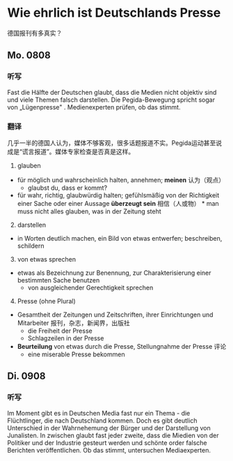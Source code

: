 Wie ehrlich ist Deutschlands Presse
==========
德国报刊有多真实？

## Mo. 0808

### 听写

Fast die Hälfte der Deutschen glaubt, dass die Medien nicht objektiv sind und viele Themen falsch darstellen. Die Pegida-Bewegung spricht sogar von „Lügenpresse" . Medienexperten prüfen, ob das stimmt.

### 翻译

几乎一半的德国人认为，媒体不够客观，很多话题报道不实。Pegida运动甚至说成是“谎言报道”。媒体专家检查是否真是这样。

1. glauben
  * für möglich und wahrscheinlich halten, annehmen; **meinen** 认为（观点）
    * glaubst du, dass er kommt?
  *  für wahr, richtig, glaubwürdig halten; gefühlsmäßig von der Richtigkeit einer Sache oder einer Aussage **überzeugt sein** 相信（人或物）
    * man muss nicht alles glauben, was in der Zeitung steht
2. darstellen
  * in Worten deutlich machen, ein Bild von etwas entwerfen; beschreiben, schildern
3. von etwas sprechen
  * etwas als Bezeichnung zur Benennung, zur Charakterisierung einer bestimmten Sache benutzen
    * von ausgleichender Gerechtigkeit sprechen
4. Presse (ohne Plural)
  * Gesamtheit der Zeitungen und Zeitschriften, ihrer Einrichtungen und Mitarbeiter 报刊，杂志，新闻界，出版社
    * die Freiheit der Presse
    * Schlagzeilen in der Presse
  * **Beurteilung** von etwas durch die Presse, Stellungnahme der Presse 评论
    * eine miserable Presse bekommen

## Di. 0908

### 听写

Im Moment gibt es in Deutschen Media fast nur ein Thema - die Flüchtlinger, die nach Deutschland kommen. Doch es gibt deutlich Unterschied in der Wahrnehemung der Bürger und der Darstellung von Junalisten. In zwischen glaubt fast jeder zweite, dass die Miedien von der Politiker und der Industrie gesteurt werden und schönte order falsche Berichten veröffentlichen. Ob das stimmt, untersuchen Mediaexperten.
